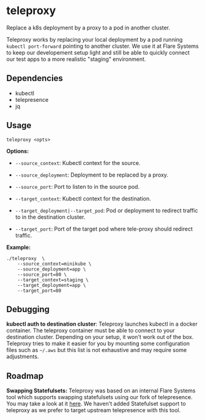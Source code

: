 # teleproxy

Replace a k8s deployment by a proxy to a pod in another cluster.

Teleproxy works by replacing your local deployment by a pod running `kubectl port-forward` pointing to another cluster. We use it at Flare Systems to keep our developement setup light and still be able to quickly connect our test apps to a more realistic "staging" environment.

## Dependencies

- kubectl
- telepresence
- jq

## Usage

```
teleproxy <opts>
```

**Options:**
- ``--source_context``: Kubectl context for the source.
- ``--source_deployment``: Deployment to be replaced by a proxy.
- ``--source_port``: Port to listen to in the source pod.

- ``--target_context``: Kubectl context for the destination.
- ``--target_deployment|--target_pod``: Pod or deployment to redirect traffic to in the destination cluster.
- ``--target_port``: Port of the target pod where tele-proxy should redirect traffic.


**Example:**
```
./teleproxy  \
    --source_context=minikube \
    --source_deployment=app \
    --source_port=80 \
    --target_context=staging \
    --target_deployment=app \
    --target_port=80
```

## Debugging

**kubectl auth to destination cluster**: Teleproxy launches kubectl in a docker container. The teleproxy container must be able to connect to your destination cluster. Depending on your setup, it won't work out of the box. Teleproxy tries to make it easier for you by mounting some configuration files such as `~/.aws` but this list is not exhaustive and may require some adjustments.

## Roadmap

**Swapping Statefulsets:** Teleproxy was based on an internal Flare Systems tool which supports swapping statefulsets using our fork of telepresence. You may take a look at it [here](https://github.com/flared/telepresence). We haven't added Statefulset support to teleproxy as we prefer to target upstream telepresence with this tool.
